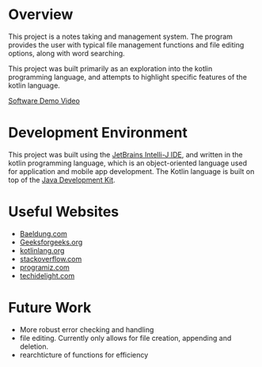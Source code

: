 # Overview



This project is a notes taking and management system. The program provides the user with typical file management functions and file editing options, along with word searching.

This project was built primarily as an exploration into the kotlin programming language, and attempts to highlight specific features of the kotlin language.

[Software Demo Video](http://youtube.link.goes.here)

# Development Environment

This project was built using the [JetBrains Intelli-J IDE](https://www.jetbrains.com/idea/), and written in the kotlin programming language, which is an object-oriented language used for application and mobile app development. The Kotlin language is built on top of the [Java Development Kit](https://jdk.java.net/).

# Useful Websites

- [Baeldung.com](https://www.baeldung.com/)
- [Geeksforgeeks.org](https://www.geeksforgeeks.org/)
- [kotlinlang.org](https://kotlinlang.org/)
- [stackoverflow.com](https://stackoverflow.com/)
- [programiz.com](https://www.programiz.com/)
- [techidelight.com](https://www.techiedelight.com/)

# Future Work

- More robust error checking and handling
- file editing. Currently only allows for file creation, appending and      deletion.
- rearchticture of functions for efficiency
